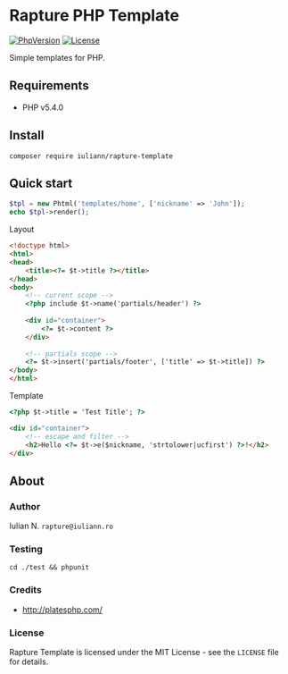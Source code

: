 # Rapture PHP Template

[![PhpVersion](https://img.shields.io/badge/php-5.4.0-orange.svg?style=flat-square)](#)
[![License](https://img.shields.io/badge/license-MIT-blue.svg?style=flat-square)](#)

Simple templates for PHP.

## Requirements

- PHP v5.4.0

## Install

```
composer require iuliann/rapture-template
```

## Quick start

```php
$tpl = new Phtml('templates/home', ['nickname' => 'John']);
echo $tpl->render();
```

Layout
```html
<!doctype html>
<html>
<head>
	<title><?= $t->title ?></title>
</head>
<body>
	<!-- current scope -->
	<?php include $t->name('partials/header') ?>
	
    <div id="container">
    	<?= $t->content ?>
	</div>
	
    <!-- partials scope -->
    <?= $t->insert('partials/footer', ['title' => $t->title]) ?>
</body>
</html>
```

Template
```html
<?php $t->title = 'Test Title'; ?>

<div id="container">
	<!-- escape and filter -->
	<h2>Hello <?= $t->e($nickname, 'strtolower|ucfirst') ?>!</h2>
</div>
```

## About

### Author

Iulian N. `rapture@iuliann.ro`

### Testing

```
cd ./test && phpunit
```

### Credits

- http://platesphp.com/

### License

Rapture Template is licensed under the MIT License - see the `LICENSE` file for details.
